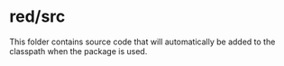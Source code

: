 # red/src

This folder contains source code that will automatically be added to the classpath when
the package is used.
